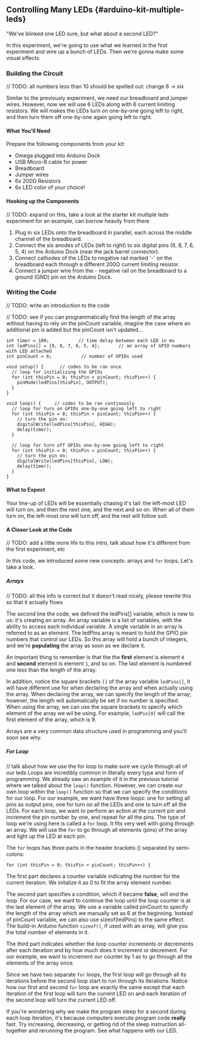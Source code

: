 ## Controlling Many LEDs {#arduino-kit-multiple-leds}

"We've blinked one LED sure, but what about a second LED?"

In this experiment, we're going to use what we learned in the first experiment and wire up a bunch of LEDs. Then we're gonna make some visual effects.

### Building the Circuit

// TODO: all numbers less than 10 should be spelled out: change 6 -> six

Similar to the previously experiment, we need our breadboard and jumper wires. However, now we will use 6 LEDs along with 6 current limiting resistors. We will makes the LEDs turn on one-by-one going left to right, and then turn them off one-by-one again going left to right.

#### What You'll Need

Prepare the following components from your kit:

* Omega plugged into Arduino Dock
* USB Micro-B cable for power
* Breadboard
* Jumper wires
* 6x 200Ω Resistors
* 6x LED color of your choice!

#### Hooking up the Components

// TODO: expand on this, take a look at the starter kit multiple leds experiment for an example, can borrow heavily from there

<!-- // look to the multiple leds article in the starter kit for ideas of what needs to be covered
// make sure the physical order of the LEDs is kept when increasing the gpio number -->

1. Plug in six LEDs onto the breadboard in parallel, each across the middle channel of the breadboard.
2. Connect the six anodes of LEDs (left to right) to six digital pins (9, 8, 7, 6, 5, 4) on the Arduino Dock (near the jack barrel connector).
3. Connect cathodes of the LEDs to negative rail marked '-' on the breadboard each through a different 200Ω current limiting resistor.
4. Connect a jumper wire from the `-` negative rail on the breadboard to a ground (GND) pin on the Arduino Dock.

<!-- // TODO: photo -->

### Writing the Code

// TODO: write an introduction to the code

<!-- // write an arduino sketch that makes the LEDs turn on one-by-one going left to right, and then turn off, again going left to right
// look to the multiple leds article in the starter kit for details -->

// TODO: see if you can programmatically find the length of the array without having to rely on the pinCount variable, imagine the case where an additional pin is added but the pinCount isn't updated...

``` arduino
int timer = 100;           // time delay between each LED in ms
int ledPins[] = {9, 8, 7, 6, 5, 4};       // an array of GPIO numbers with LED attached
int pinCount = 6;           // number of GPIOs used

void setup() {      // codes to be ran once
  // loop for initializing the GPIOs
  for (int thisPin = 0; thisPin < pinCount; thisPin++) {
    pinMode(ledPins[thisPin], OUTPUT);
  }
}

void loop() {     // codes to be ran continously
  // loop for turn on GPIOs one-by-one going left to right
  for (int thisPin = 0; thisPin < pinCount; thisPin++) {
    // turn the pin on:
    digitalWrite(ledPins[thisPin], HIGH);
    delay(timer);
  }

  // loop for turn off GPIOs one-by-one going left to right
  for (int thisPin = 0; thisPin < pinCount; thisPin++) {
    // turn the pin on:
    digitalWrite(ledPins[thisPin], LOW);
    delay(timer);
  }
}
```

#### What to Expect

Your line-up of LEDs will be essentially chasing it's tail: the left-most LED will turn on, and then the next one, and the next and so on. When all of them turn on, the left-most one will turn off, and the rest will follow suit.

<!-- // TODO: GIF: Showing this experiment with the LEDs lighting up one after another and then turning off one after another -->

#### A Closer Look at the Code

// TODO: add a little more life to this intro, talk about how it's different from the first experiment, etc

In this code, we introduced some new concepts: arrays and `for` loops. Let's take a look.

##### Arrays

<!-- // talk about arrays, how we use an array to hold the gpio numbers in order -->

// TODO: all this info is correct but it doesn't read nicely, please rewrite this so that it actually flows

The second line the code, we defined the ledPins[] variable, which is new to us: it's creating an array. An array variable is a list of variables, with the ability to access each individual variable. A single variable in an array is referred to as an element. The ledPins array is meant to hold the GPIO pin numbers that control our LEDs. So this array will hold a bunch of integers, and we're **populating** the array as soon as we declare it.

An important thing to remember is that the the **first** element is element `0` and **second** element is element `1`, and so on. The last element is numbered one less than the length of the array.

In addition, notice the square brackets `[]` of the array variable `ledPins[]`, it will have different use for when declaring the array and when actually using the array. When declaring the array, we can specify the length of the array; however, the length will automatically be set if no number is specified. When using the array, we can use the square brackets to specify which element of the array we wil be using. For example, `ledPin[0]` will call the first element of the array, which is 9.

Arrays are a very common data structure used in programming and you'll soon see why.

##### For Loop

// talk about how we use the for loop to make sure we cycle through all of our leds
Loops are incredibly common in literally every type and form of programming. We already saw an example of it in the previous tutorial where we talked about the `loop()` function. However, we can create our own loop within the `loop()` function so that we can specify the conditions for our loop. For our example, we want have three loops: one for setting all pins as output pins, one for turn on all the LEDs and one to turn off all the LEDs. For each loop, we want to perform an action at the current pin and increment the pin number by one, and repeat for all the pins. The type of loop we're using here is called a `for` loop. It fits very well with going through an array. We will use the `for` to go through all elements (pins) of the array and light up the LED at each pin.

The `for` loops has three parts in the header brackets () separated by semi-colons:

```
for (int thisPin = 0; thisPin < pinCount; thisPin++) {
```

The first part declares a counter variable indicating the number for the current iteration. We initalize it as 0 to fit the array element number.

The second part specifies a condition, which if became **false**, will end the loop. For our case, we want to continue the loop until the loop counter is at the last element of the array. We use a variable called pinCount to specify the length of the array which we manually set as 6 at the beginning. Instead of pinCount variable, we can also use sizeof(ledPins) to the same effect. The build-in Arduino function `sizeof()`, if used with an array, will give you the total number of elements in it.

The third part indicates whether the loop counter increments or decrements after each iteration and by how much does it increment or decrement. For our example, we want to increment our counter by 1 as to go through all the elements of the array once.

Since we have two separate `for` loops, the first loop will go through all its iterations before the second loop start to run through its iterations. Notice how our first and second `for` loop are exactly the same except that each iteration of the first loop will turn the current LED on and each iteration of the second loop will turn the current LED off.

If you're wondering why we make the program sleep for a second during each loop iteration, it's because computers execute program code **really** fast. Try increasing, decreasing, or getting rid of the sleep instruction all-together and rerunning the program. See what happens with our LED.
